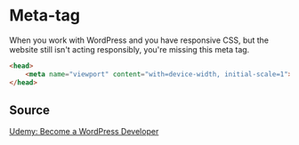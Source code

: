# Meta-tag 

When you work with WordPress and you have responsive CSS, but the website still isn't acting responsibly, you're missing this meta tag.
```html
<head>
    <meta name="viewport" content="with=device-width, initial-scale=1">
</head>
```

## Source
[Udemy: Become a WordPress Developer](https://www.udemy.com/course/become-a-wordpress-developer-php-javascript/)